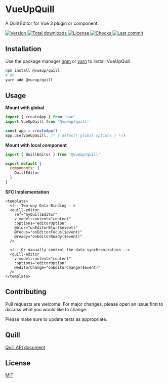 # VueUpQuill

A Quill Editor for Vue 3 plugin or component.
<p>
  <a href="https://www.npmjs.com/package/@vueup/quill" title="Version">
    <img src="https://img.shields.io/npm/v/@vueup/quill?color=blue" alt="Version">
  </a>
  <a href="https://www.npmjs.com/package/@vueup/quill" title="Total downloads">
    <img src="https://img.shields.io/npm/dt/@vueup/quill" alt="Total downloads">
  </a>
  <a href="https://www.npmjs.com/package/@vueup/quill" title="License">
    <img src="https://img.shields.io/npm/l/@vueup/quill?color=orange" alt="License">
  </a>
  <a href="https://github.com/vueup/vueup-quill" title="Checks">
    <img src="https://img.shields.io/github/checks-status/vueup/vueup-quill/master?logo=github" alt="Checks">
  </a>
  <a href="https://github.com/vueup/vueup-quill" title="Last commit">
    <img src="https://img.shields.io/github/last-commit/vueup/vueup-quill?logo=github" alt="Last commit">
  </a>
 </p>

## Installation

Use the package manager [npm](https://www.npmjs.com/) or [yarn](https://yarnpkg.com/) to install VueUpQuill.

``` bash
npm install @vueup/quill
# OR
yarn add @vueup/quill
```

## Usage

**Mount with global**

``` javascript
import { createApp } from 'vue'
import VueUpQuill from '@vueup/quill'

const app = createApp()
app.use(VueUpQuill, /* { default global options } */)

```

**Mount with local component**

```javascript
import { QuillEditor } from '@vueup/quill'

export default {
  components: {
    QuillEditor
  }
}

```

**SFC Implementation**

``` vue
<template>
  <!-- Two-way Data-Binding -->
  <quill-editor
    ref="myQuillEditor"
    v-model:content="content"
    :options="editorOption"
    @blur="onEditorBlur($event)"
    @focus="onEditorFocus($event)"
    @ready="onEditorReady($event)"
  />

  <!-- Or manually control the data synchronization -->
  <quill-editor
    v-model:content="content"
    :options="editorOption"
    @editorChange="onEditorChange($event)"
  />
</template>
```

## Contributing
Pull requests are welcome. For major changes, please open an issue first to discuss what you would like to change.

Please make sure to update tests as appropriate.

## Quill
[Quill API document](https://quilljs.com/docs/quickstart/)

## License
[MIT](https://choosealicense.com/licenses/mit/)
